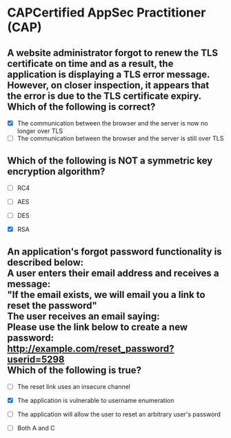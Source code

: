 # CAPCertified AppSec Practitioner (CAP)

A website administrator forgot to renew the TLS certificate on time and as a result, the application is displaying a TLS error message. However, on closer inspection, it appears that the error is due to the TLS certificate expiry. <br>
 Which of the following is correct?
 --------------------------------------------

- [x] The communication between the browser and the server is now no longer over TLS
- [ ] The communication between the browser and the server is still over TLS

## Which of the following is NOT a symmetric key encryption algorithm?

- [ ] RC4
- [ ] AES
- [ ] DES
- [x] RSA



An application's forgot password functionality is described below: <br>
A user enters their email address and receives a message: <br>
"If the email exists, we will email you a link to reset the password" <br>
The user receives an email saying: <br>
Please use the link below to create a new password: <br>
http://example.com/reset_password?userid=5298 <br>
Which of the following is true?
------------------------------------------

- [ ] The reset link uses an insecure channel
- [x] The application is vulnerable to username enumeration
- [ ] The application will allow the user to reset an arbitrary user's password
- [ ] Both A and C

